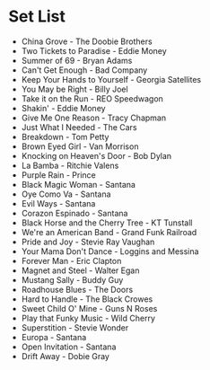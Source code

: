 # Set List

- China Grove - The Doobie Brothers
- Two Tickets to Paradise - Eddie Money
- Summer of 69 - Bryan Adams
- Can't Get Enough - Bad Company
- Keep Your Hands to Yourself - Georgia Satellites
- You May be Right - Billy Joel
- Take it on the Run - REO Speedwagon
- Shakin' - Eddie Money
- Give Me One Reason - Tracy Chapman
- Just What I Needed - The Cars
- Breakdown - Tom Petty
- Brown Eyed Girl - Van Morrison
- Knocking on Heaven's Door - Bob Dylan
- La Bamba - Ritchie Valens
- Purple Rain - Prince
- Black Magic Woman - Santana
- Oye Como Va - Santana
- Evil Ways - Santana
- Corazon Espinado - Santana
- Black Horse and the Cherry Tree - KT Tunstall
- We're an American Band - Grand Funk Railroad
- Pride and Joy - Stevie Ray Vaughan
- Your Mama Don't Dance - Loggins and Messina
- Forever Man - Eric Clapton
- Magnet and Steel - Walter Egan
- Mustang Sally - Buddy Guy
- Roadhouse Blues - The Doors
- Hard to Handle - The Black Crowes
- Sweet Child O' Mine - Guns N Roses
- Play that Funky Music - Wild Cherry
- Superstition - Stevie Wonder
- Europa - Santana
- Open Invitation - Santana
- Drift Away - Dobie Gray
